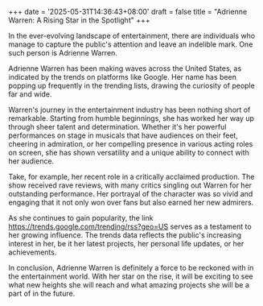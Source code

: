 +++
date = '2025-05-31T14:36:43+08:00'
draft = false
title = "Adrienne Warren: A Rising Star in the Spotlight"
+++

In the ever-evolving landscape of entertainment, there are individuals who manage to capture the public's attention and leave an indelible mark. One such person is Adrienne Warren. 

Adrienne Warren has been making waves across the United States, as indicated by the trends on platforms like Google. Her name has been popping up frequently in the trending lists, drawing the curiosity of people far and wide. 

Warren's journey in the entertainment industry has been nothing short of remarkable. Starting from humble beginnings, she has worked her way up through sheer talent and determination. Whether it's her powerful performances on stage in musicals that have audiences on their feet, cheering in admiration, or her compelling presence in various acting roles on screen, she has shown versatility and a unique ability to connect with her audience. 

Take, for example, her recent role in a critically acclaimed production. The show received rave reviews, with many critics singling out Warren for her outstanding performance. Her portrayal of the character was so vivid and engaging that it not only won over fans but also earned her new admirers. 

As she continues to gain popularity, the link https://trends.google.com/trending/rss?geo=US serves as a testament to her growing influence. The trends data reflects the public's increasing interest in her, be it her latest projects, her personal life updates, or her achievements. 

In conclusion, Adrienne Warren is definitely a force to be reckoned with in the entertainment world. With her star on the rise, it will be exciting to see what new heights she will reach and what amazing projects she will be a part of in the future.